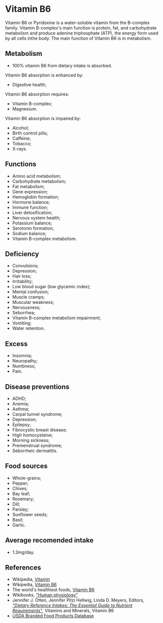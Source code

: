 # Vitamin B6
Vitamin B6 or Pyridoxine is a water-soluble vitamin from the B-complex family. Vitamin B-complex's main function is protein, fat, and carbohydrate metabolism and produce adenine triphosphate (ATP), the energy form used by all cells inthe body. The main function of Vitamin B6 is in metabolism.

## Metabolism
- 100% vitamin B6 from dietary intake is absorbed.

Vitamin B6 absorption is enhanced by:
- Digestive health;

Vitamin B6 absorption requires:
- Vitamin B-complex;
- Magnesium.

Vitamin B6 absorption is impaired by:
- Alcohol;
- Birth control pills;
- Caffeine;
- Tobacco;
- X-rays.

## Functions
- Amino acid metabolism;
- Carbohydrate metabolism;
- Fat metabolism;
- Gene expression;
- Hemoglobin formation;
- Hormone balance;
- Immune function;
- Liver detoxification;
- Nervous system health;
- Potassium balance;
- Serotonin formation;
- Sodium balance;
- Vitamin B-complex metabolism.

## Deficiency
- Convulsions;
- Depression;
- Hair loss;
- Irritability;
- Low blood sugar (low glycemic index);
- Mental confusion;
- Muscle cramps;
- Muscular weakness;
- Nervousness;
- Seborrhea;
- Vitamin B-complex metabolism impairment;
- Vomiting;
- Water retention.

## Excess
- Insomnia;
- Neuropathy;
- Numbness;
- Pain.

## Disease preventions
- ADHD;
- Anemia;
- Asthma;
- Carpal tunnel syndrome;
- Depression;
- Epilepsy;
- Fibrocystic breast disease;
- High homocysteine;
- Morning sickness;
- Premenstrual syndrome;
- Seborrheic dermatitis.

## Food sources
- Whole-grains;
- Pepper;
- Chives;
- Bay leaf;
- Rosemary;
- Dill;
- Parsley;
- Sunflower seeds;
- Basil;
- Garlic.

## Average recomended intake
- 1.3mg/day.

## References
- Wikipedia, [Vitamin](https://en.wikipedia.org/wiki/Vitamin)
- Wikipedia, [Vitamin B6](https://en.wikipedia.org/wiki/Vitamin_B6)
- The world's healthiest foods, [Vitamin B6](http://www.whfoods.com/genpage.php?tname=nutrient&dbid=108)
- Wikibooks, ["Human physiology"](https://en.Wikibooks.org/wiki/Human_Physiology/Nutrition#Vitamins)
- Jennifer J. Otten, Jennifer Pitzi Hellwig, Linda D. Meyers, Editors, 
[_"Dietary Reference Intakes: The Essential Guide to Nutrient Requirements"_](https://www.amazon.com/Dietary-Reference-Intakes-Essential-Requirements/dp/0309157420), Vitamins and Minerals, Vitamin B6
- [USDA Branded Food Products Database](https://ndb.nal.usda.gov/ndb/nutrients/report?nutrient1=415&nutrient2=&nutrient3=&&max=1000&subset=0&offset=0&sort=c&totCount=7669&measureby=g)